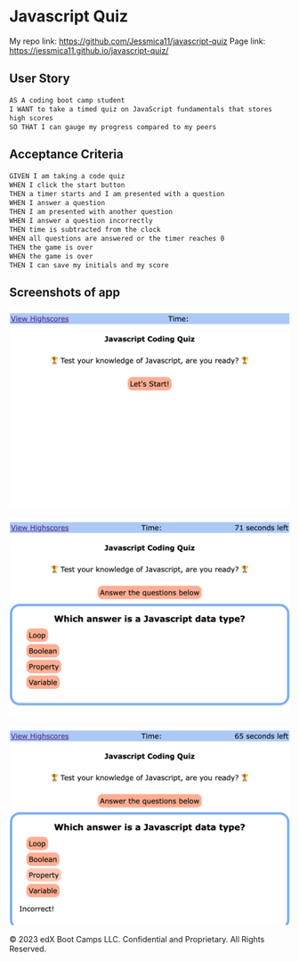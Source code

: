 # Javascript Quiz

My repo link: https://github.com/Jessmica11/javascript-quiz
Page link: https://jessmica11.github.io/javascript-quiz/

## User Story

```
AS A coding boot camp student
I WANT to take a timed quiz on JavaScript fundamentals that stores high scores
SO THAT I can gauge my progress compared to my peers
```

## Acceptance Criteria

```
GIVEN I am taking a code quiz
WHEN I click the start button
THEN a timer starts and I am presented with a question
WHEN I answer a question
THEN I am presented with another question
WHEN I answer a question incorrectly
THEN time is subtracted from the clock
WHEN all questions are answered or the timer reaches 0
THEN the game is over
WHEN the game is over
THEN I can save my initials and my score
```

## Screenshots of app

![main screen before questions start](./assets/quiz-at-start.png)

![with the timer started](./assets/quiz-with-timer-and-question.png)

![with a feedback response after user makes choice](./assets/quiz-feedback-correct-incorrect.png)

© 2023 edX Boot Camps LLC. Confidential and Proprietary. All Rights Reserved.
